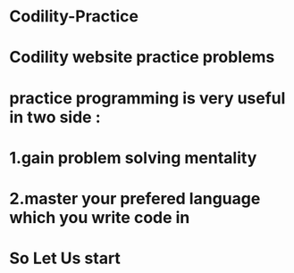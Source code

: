 # Codility-Practice
# Codility website practice problems
# practice programming is very useful in two side :
# 1.gain problem solving mentality
# 2.master your prefered language which you write code in
# So Let Us start
